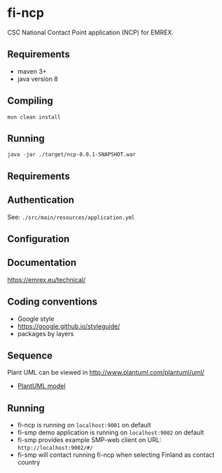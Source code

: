 # fi-ncp
CSC National Contact Point application (NCP) for EMREX.

## Requirements
- maven 3+ 
- java version 8

## Compiling
`mvn clean install`

## Running
`java -jar ./target/ncp-0.0.1-SNAPSHOT.war`

## Requirements

## Authentication
See: `./src/main/resources/application.yml`

## Configuration

## Documentation
https://emrex.eu/technical/

## Coding conventions
- Google style 
- https://google.github.io/styleguide/
- packages by layers
## Sequence
Plant UML can be viewed in  http://www.plantuml.com/plantuml/uml/
- [PlantUML model](./sequence_student_fetches_data_from_virta.puml)

## Running 
- fi-ncp is running on `localhost:9001` on default
- fi-smp demo application is running on `localhost:9002` on default
- fi-smp provides example SMP-web client on URL: `http://localhost:9002/#/`
- fi-smp will contact running fi-ncp when selecting Finland as contact country
